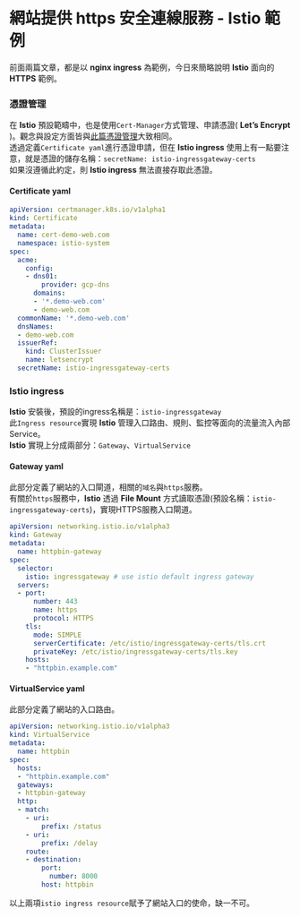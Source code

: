 # 網站提供 https 安全連線服務 - Istio 範例

前面兩篇文章，都是以 **nginx ingress** 為範例，今日來簡略說明 **Istio** 面向的 **HTTPS** 範例。

### 憑證管理

在 **Istio** 預設範疇中，也是使用`Cert-Manager`方式管理、申請憑證\( **Let’s Encrypt** \)。觀念與設定方面皆與[此篇憑證管理](https://app.gitbook.com/@fufu/s/kk8s/task-memory/22.web-https-certificates)大致相同。  
透過定義`Certificate yaml`進行憑證申請，但在 **Istio ingress** 使用上有一點要注意，就是憑證的儲存名稱：`secretName: istio-ingressgateway-certs`    
如果沒遵循此約定，則 **Istio ingress** 無法直接存取此憑證。

#### Certificate yaml

```yaml
apiVersion: certmanager.k8s.io/v1alpha1
kind: Certificate
metadata:
  name: cert-demo-web.com
  namespace: istio-system
spec:
  acme:
    config:
    - dns01:
        provider: gcp-dns
      domains:
      - '*.demo-web.com'
      - demo-web.com
  commonName: '*.demo-web.com'
  dnsNames:
  - demo-web.com
  issuerRef:
    kind: ClusterIssuer
    name: letsencrypt
  secretName: istio-ingressgateway-certs

```

### Istio ingress

**Istio** 安裝後，預設的ingress名稱是：`istio-ingressgateway`  
此`Ingress resource`實現 **Istio** 管理入口路由、規則、監控等面向的流量流入內部Service。  
**Istio** 實現上分成兩部分：`Gateway`、`VirtualService`

#### Gateway yaml

此部分定義了網站的入口閘道，相關的`域名`與`https`服務。  
有關於`https`服務中，**Istio** 透過 **File Mount** 方式讀取憑證\(預設名稱：`istio-ingressgateway-certs`\)，實現HTTPS服務入口閘道。

```yaml
apiVersion: networking.istio.io/v1alpha3
kind: Gateway
metadata:
  name: httpbin-gateway
spec:
  selector:
    istio: ingressgateway # use istio default ingress gateway
  servers:
  - port:
      number: 443
      name: https
      protocol: HTTPS
    tls:
      mode: SIMPLE
      serverCertificate: /etc/istio/ingressgateway-certs/tls.crt
      privateKey: /etc/istio/ingressgateway-certs/tls.key
    hosts:
    - "httpbin.example.com"
```

#### VirtualService yaml

此部分定義了網站的入口路由。

```yaml
apiVersion: networking.istio.io/v1alpha3
kind: VirtualService
metadata:
  name: httpbin
spec:
  hosts:
  - "httpbin.example.com"
  gateways:
  - httpbin-gateway
  http:
  - match:
    - uri:
        prefix: /status
    - uri:
        prefix: /delay
    route:
    - destination:
        port:
          number: 8000
        host: httpbin
```

以上兩項`istio ingress resource`賦予了網站入口的使命，缺一不可。

